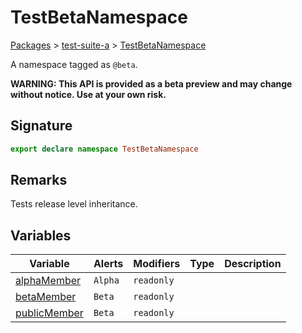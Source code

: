 # TestBetaNamespace

[Packages](/) > [test-suite-a](/test-suite-a/) > [TestBetaNamespace](/test-suite-a/testbetanamespace-namespace/)

A namespace tagged as `@beta`.

**WARNING: This API is provided as a beta preview and may change without notice. Use at your own risk.**

<h2 id="testbetanamespace-signature">Signature</h2>

```typescript
export declare namespace TestBetaNamespace
```

<h2 id="testbetanamespace-remarks">Remarks</h2>

Tests release level inheritance.

## Variables

| Variable | Alerts | Modifiers | Type | Description |
| - | - | - | - | - |
| [alphaMember](/test-suite-a/testbetanamespace-namespace/alphamember-variable) | `Alpha` | `readonly` | | |
| [betaMember](/test-suite-a/testbetanamespace-namespace/betamember-variable) | `Beta` | `readonly` | | |
| [publicMember](/test-suite-a/testbetanamespace-namespace/publicmember-variable) | `Beta` | `readonly` | | |

